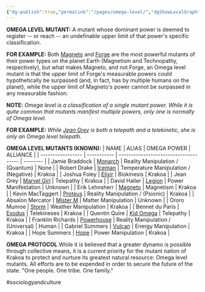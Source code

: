 ```yaml
---
{"dg-publish":true,"permalink":"/pages/omega-level/","dgShowLocalGraph":true}
---
```



**OMEGA LEVEL MUTANT:** A mutant whose dominant power is deemed to register -- or reach -- an undefinable upper limit of that power's specific classification. 

**FOR EXAMPLE:** Both [Magneto](https://x-men.fandom.com/wiki/Magneto) and [Forge](https://x-men.fandom.com/wiki/Forge) are the most powerful mutants of their power types on the planet Earth (Magnetism and Technopathy, respectively), but what makes Magneto, and not Forge, an Omega level mutant is that the upper limit of Forge's measurable powers could hypothetically be surpassed (and, in fact, has by multiple humans on the planet), while the upper limit of Magneto's power cannot be surpassed in any measurable fashion. 

**NOTE:** *Omega level is a classification of a single mutant power. While it is quite common that mutants manifest multiple powers, only one is normally of Omega level.* 

**FOR EXAMPLE:** *While [Jean Grey](https://x-men.fandom.com/wiki/Jean_Grey) is both a telepath and a telekinetic, she is only an Omega level telepath.* 

**OMEGA LEVEL MUTANTS (KNOWN):**
| NAME              | ALIAS       | OMEGA POWER                           | ALLIANCE |
| ----------------- | ----------- | ------------------------------------- | -------- |
| Jamie Braddock    | [Monarch](https://x-men.fandom.com/wiki/Monarch)    | Reality Manipulation / (Quantum)      | None     |
| Robert Drake      | [Iceman](https://x-men.fandom.com/wiki/Iceman)   | Temperature Manipulation / (Negative) | Krakoa   |
| Joshua Foley      | [Elixir](https://x-men.fandom.com/wiki/Elixir)     | Biokinesis                            | Krakoa   |
| Jean Grey         | [Marvel Girl](https://x-men.fandom.com/wiki/Jean_Grey) | Telepathy                             | Krakoa   |
| David Haller      | [Legion](https://x-men.fandom.com/wiki/Legion)      | Power Manifestation                   | Unknown  |
| Erik Lehnsherr    | [Magneto](https://x-men.fandom.com/wiki/Magneto)     | Magnetism                             | Krakoa   |
| Kevin MacTaggert  | [Proteus](https://x-men.fandom.com/wiki/Proteus)     | Reality Manipulation / (Psionic)      | Krakoa   |
| Absalon Mercator  | [Mister M](https://x-men.fandom.com/wiki/Mister_M)    | Matter Manipulation                   | Unknown  |
| Ororo Munroe      | [Storm](https://x-men.fandom.com/wiki/Storm)       | Weather Manipulation                  | Krakoa   |
| Bennet du Paris   | [Exodus](https://x-men.fandom.com/wiki/Exodus)      | Telekineses                           | Krakoa   |
| Quentin Quire     | [Kid Omega](https://x-men.fandom.com/wiki/Kid_Omega)   | Telepathy                             | Krakoa   |
| Franklin Richards | [Powerhouse](https://x-men.fandom.com/wiki/Franklin_Richards)  | Reality Manipulation / (Universal)    | Human    |
| Gabriel Summers   | [Vulcan](https://x-men.fandom.com/wiki/Vulcan)      | Energy Manipulation                   | Krakoa   |
| Hope Summers      | [Hope](https://x-men.fandom.com/wiki/Hope_Summers)        | Power Manipulation                    | Krakoa         |

**OMEGA PROTOCOL** 
While it is believed that a greater dynamo is possible through collective means, it is a current priority for the mutant nation of Krakoa to protect and nurture its greatest natural resource: Omega level mutants. 
All efforts are to be expended in order to secure the future of the state. 
"One people. One tribe. One family." 

#sociologyandculture 